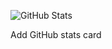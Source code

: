 ![GitHub Stats](https://github-readme-stats.vercel.app/api?username=imsabrinna&show_icons=true&theme=default)




























Add GitHub stats card
